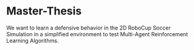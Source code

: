 # Master-Thesis
We want to learn a defensive behavior in the 2D RoboCup Soccer Simulation in a simplified environment to test Multi-Agent Reinforcement Learning Algorithms.
